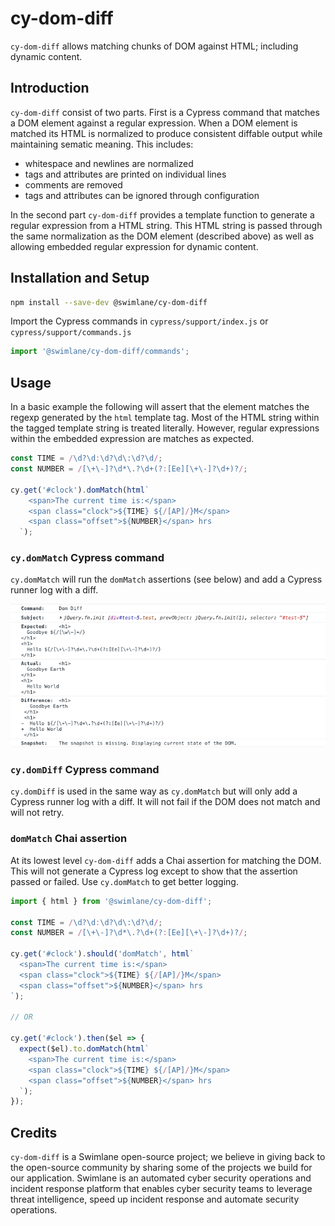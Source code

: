 # cy-dom-diff

`cy-dom-diff` allows matching chunks of DOM against HTML; including dynamic content.

## Introduction

`cy-dom-diff` consist of two parts.  First is a Cypress command that matches a DOM element against a regular expression.  When a DOM element is matched its HTML is normalized to produce consistent diffable output while maintaining sematic meaning.  This includes:

* whitespace and newlines are normalized
* tags and attributes are printed on individual lines
* comments are removed
* tags and attributes can be ignored through configuration

In the second part `cy-dom-diff` provides a template function to generate a regular expression from a HTML string.  This HTML string is passed through the same normalization as the DOM element (described above) as well as allowing embedded regular expression for dynamic content.

## Installation and Setup

```sh
npm install --save-dev @swimlane/cy-dom-diff
```

Import the Cypress commands in `cypress/support/index.js` or `cypress/support/commands.js`

```js
import '@swimlane/cy-dom-diff/commands';
```

## Usage

In a basic example the following will assert that the element matches the regexp generated by the `html` template tag.  Most of the HTML string within the tagged template string is treated literally.  However, regular expressions within the embedded expression are matches as expected.

```js
const TIME = /\d?\d:\d?\d\:\d?\d/;
const NUMBER = /[\+\-]?\d*\.?\d+(?:[Ee][\+\-]?\d+)?/;

cy.get('#clock').domMatch(html`
    <span>The current time is:</span>
    <span class="clock">${TIME} ${/[AP]/}M</span>
    <span class="offset">${NUMBER}</span> hrs
  `);
```

### `cy.domMatch` Cypress command

`cy.domMatch` will run the `domMatch` assertions (see below) and add a Cypress runner log with a diff.

![](diff.png)

### `cy.domDiff` Cypress command

`cy.domDiff` is used in the same way as `cy.domMatch` but will only add a Cypress runner log with a diff.  It will not fail if the DOM does not match and will not retry.

### `domMatch` Chai assertion

At its lowest level `cy-dom-diff` adds a Chai assertion for matching the DOM.  This will not generate a Cypress log except to show that the assertion passed or failed.  Use `cy.domMatch` to get better logging.

```js
import { html } from '@swimlane/cy-dom-diff';

const TIME = /\d?\d:\d?\d\:\d?\d/;
const NUMBER = /[\+\-]?\d*\.?\d+(?:[Ee][\+\-]?\d+)?/;

cy.get('#clock').should('domMatch', html`
  <span>The current time is:</span>
  <span class="clock">${TIME} ${/[AP]/}M</span>
  <span class="offset">${NUMBER}</span> hrs
`);

// OR

cy.get('#clock').then($el => {
  expect($el).to.domMatch(html`
    <span>The current time is:</span>
    <span class="clock">${TIME} ${/[AP]/}M</span>
    <span class="offset">${NUMBER}</span> hrs
  `);
});
```

## Credits

`cy-dom-diff` is a Swimlane open-source project; we believe in giving back to the open-source community by sharing some of the projects we build for our application. Swimlane is an automated cyber security operations and incident response platform that enables cyber security teams to leverage threat intelligence, speed up incident response and automate security operations.
